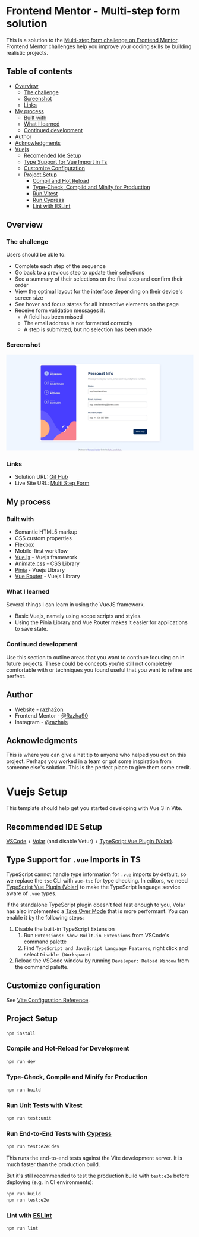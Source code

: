 # Frontend Mentor - Multi-step form solution

This is a solution to the [Multi-step form challenge on Frontend Mentor](https://www.frontendmentor.io/challenges/multistep-form-YVAnSdqQBJ). Frontend Mentor challenges help you improve your coding skills by building realistic projects. 

## Table of contents

- [Overview](#overview)
  - [The challenge](#the-challenge)
  - [Screenshot](#screenshot)
  - [Links](#links)
- [My process](#my-process)
  - [Built with](#built-with)
  - [What I learned](#what-i-learned)
  - [Continued development](#continued-development)
- [Author](#author)
- [Acknowledgments](#acknowledgments)
- [Vuejs](#vuejs-setup)
  - [Recomended Ide Setup](#recommended-ide-setup)
  - [Type Support for Vue Import in Ts](#type-support-for-vue-imports-in-ts)
  - [Customize Configuration](#customize-configuration)
  - [Project Setup](#project-setup)
    - [Compil and Hot Reload](#compile-and-hot-reload-for-development)
    - [Type-Check, Compild and Minify for Production](#type-check-compile-and-minify-for-production)
    - [Run Vitest](#run-unit-tests-with-vitest)
    - [Run Cypress](#run-end-to-end-tests-with-cypress)
    - [Lint with ESLint](#lint-with-eslint)


## Overview

### The challenge

Users should be able to:

- Complete each step of the sequence
- Go back to a previous step to update their selections
- See a summary of their selections on the final step and confirm their order
- View the optimal layout for the interface depending on their device's screen size
- See hover and focus states for all interactive elements on the page
- Receive form validation messages if:
  - A field has been missed
  - The email address is not formatted correctly
  - A step is submitted, but no selection has been made

### Screenshot

![](./public/my-project.jpeg)

### Links

- Solution URL: [Git Hub](https://github.com/Razha90/Multi-Step-Form)
- Live Site URL: [Multi Step Form](https://multi-step-form-459.pages.dev/)

## My process

### Built with

- Semantic HTML5 markup
- CSS custom properties
- Flexbox
- Mobile-first workflow
- [Vue.js](https://vuejs.org/) - Vuejs framework
- [Animate.css](https://animate.style/) - CSS Library
- [Pinia](https://pinia.vuejs.org/) - Vuejs LIbrary
- [Vue Router](https://router.vuejs.org/) - Vuejs Library


### What I learned

Several things I can learn in using the VueJS framework.
- Basic Vuejs, namely using scope scripts and styles.
- Using the Pinia Library and Vue Router makes it easier for applications to save state.


### Continued development

Use this section to outline areas that you want to continue focusing on in future projects. These could be concepts you're still not completely comfortable with or techniques you found useful that you want to refine and perfect.

## Author

- Website - [razha2on](https://razha2on.com/)
- Frontend Mentor - [@Razha90](https://www.frontendmentor.io/profile/Razha90)
- Instagram - [@razhajs](https://www.instagram.com/razhajs/)

## Acknowledgments

This is where you can give a hat tip to anyone who helped you out on this project. Perhaps you worked in a team or got some inspiration from someone else's solution. This is the perfect place to give them some credit.

# Vuejs Setup

This template should help get you started developing with Vue 3 in Vite.

## Recommended IDE Setup

[VSCode](https://code.visualstudio.com/) + [Volar](https://marketplace.visualstudio.com/items?itemName=Vue.volar) (and disable Vetur) + [TypeScript Vue Plugin (Volar)](https://marketplace.visualstudio.com/items?itemName=Vue.vscode-typescript-vue-plugin).

## Type Support for `.vue` Imports in TS

TypeScript cannot handle type information for `.vue` imports by default, so we replace the `tsc` CLI with `vue-tsc` for type checking. In editors, we need [TypeScript Vue Plugin (Volar)](https://marketplace.visualstudio.com/items?itemName=Vue.vscode-typescript-vue-plugin) to make the TypeScript language service aware of `.vue` types.

If the standalone TypeScript plugin doesn't feel fast enough to you, Volar has also implemented a [Take Over Mode](https://github.com/johnsoncodehk/volar/discussions/471#discussioncomment-1361669) that is more performant. You can enable it by the following steps:

1. Disable the built-in TypeScript Extension
    1) Run `Extensions: Show Built-in Extensions` from VSCode's command palette
    2) Find `TypeScript and JavaScript Language Features`, right click and select `Disable (Workspace)`
2. Reload the VSCode window by running `Developer: Reload Window` from the command palette.

## Customize configuration

See [Vite Configuration Reference](https://vitejs.dev/config/).

## Project Setup

```sh
npm install
```

### Compile and Hot-Reload for Development

```sh
npm run dev
```

### Type-Check, Compile and Minify for Production

```sh
npm run build
```

### Run Unit Tests with [Vitest](https://vitest.dev/)

```sh
npm run test:unit
```

### Run End-to-End Tests with [Cypress](https://www.cypress.io/)

```sh
npm run test:e2e:dev
```

This runs the end-to-end tests against the Vite development server.
It is much faster than the production build.

But it's still recommended to test the production build with `test:e2e` before deploying (e.g. in CI environments):

```sh
npm run build
npm run test:e2e
```

### Lint with [ESLint](https://eslint.org/)

```sh
npm run lint
```
